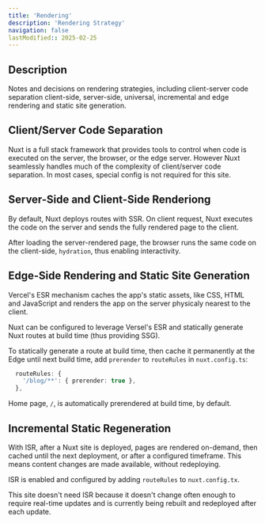 ```yaml
---
title: 'Rendering'
description: 'Rendering Strategy'
navigation: false
lastModified:: 2025-02-25
---
```


## Description

Notes and decisions on rendering strategies, including client-server code separation client-side, server-side, universal, incremental and edge rendering and static site generation.

## Client/Server Code Separation

Nuxt is a full stack framework that provides tools to control when code is executed on the server, the browser, or the edge server.  However Nuxt seamlessly handles much of the complexity of client/server code separation.  In most cases, special config is not required for this site.  

## Server-Side and Client-Side Renderiong

By default, Nuxt deploys routes with SSR. On client request, Nuxt executes the code on the server and sends the fully rendered page to the client. 

After loading the server-rendered page, the browser runs the same code on the client-side, `hydration`, thus enabling interactivity.

## Edge-Side Rendering and Static Site Generation

Vercel's ESR mechanism caches the app's static assets, like CSS, HTML and JavaScript and renders the app on the server physicaly nearest to the client.

Nuxt can be configured to leverage Versel's ESR and statically generate Nuxt routes at build time (thus providing SSG).

To statically generate a route at build time, then cache it permanently at the Edge until next build time, add  `prerender` to `routeRules` in `nuxt.config.ts`:

```ts
  routeRules: {
    '/blog/**': { prerender: true },
  },
```

Home page, `/`, is automatically prerendered at build time, by default.

## Incremental Static Regeneration

With ISR, after a Nuxt site is deployed, pages are rendered on-demand, then cached until the next deployment, or after a configured timeframe.  This means content changes are made available, without redeploying.    

ISR is enabled and configured by adding `routeRules` to `nuxt.config.tx`.

This site doesn't need ISR because it doesn't change often enough to require real-time updates and is currently being rebuilt and redeployed after each update.
